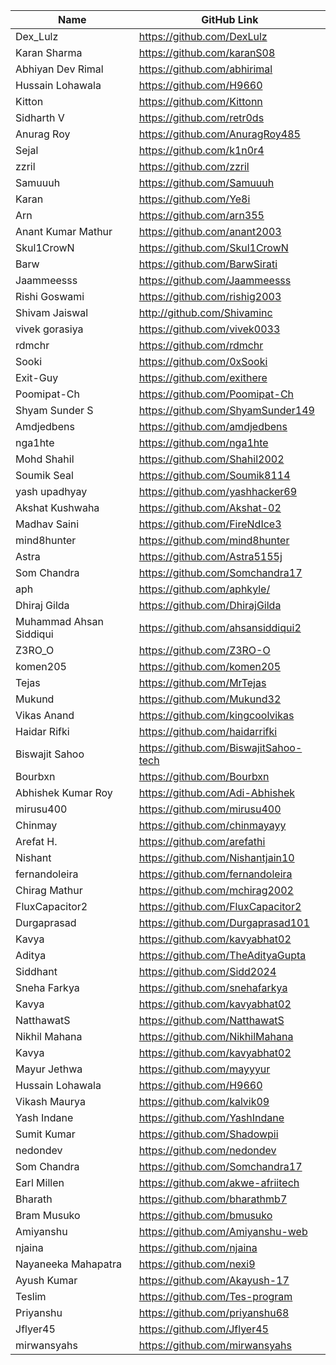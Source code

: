 | Name                    | GitHub Link                           |
| ----------------------- | ------------------------------------- |
| Dex_Lulz                | https://github.com/DexLulz            |
| Karan Sharma            | https://github.com/karanS08           |
| Abhiyan Dev Rimal       | https://github.com/abhirimal          |
| Hussain Lohawala        | https://github.com/H9660              |
| Kitton                  | https://github.com/Kittonn            |
| Sidharth V              | https://github.com/retr0ds            |
| Anurag Roy              | https://github.com/AnuragRoy485       |
| Sejal                   | https://github.com/k1n0r4             |
| zzril                   | https://github.com/zzril              |
| Samuuuh                 | https://github.com/Samuuuh            |
| Karan                   | https://github.com/Ye8i               |
| Arn                     | https://github.com/arn355             |
| Anant Kumar Mathur      | https://github.com/anant2003          |
| Skul1CrowN              | https://github.com/Skul1CrowN         |
| Barw                    | https://github.com/BarwSirati         |
| Jaammeesss              | https://github.com/Jaammeesss         |
| Rishi Goswami           | https://github.com/rishig2003         |
| Shivam Jaiswal          | http://github.com/Shivaminc           |
| vivek gorasiya          | https://github.com/vivek0033          |
| rdmchr                  | https://github.com/rdmchr             |
| Sooki                   | https://github.com/0xSooki            |
| Exit-Guy                | https://github.com/exithere           |
| Poomipat-Ch             | https://github.com/Poomipat-Ch        |
| Shyam Sunder S          | https://github.com/ShyamSunder149     |
| Amdjedbens              | https://github.com/amdjedbens         |
| nga1hte                 | https://github.com/nga1hte            |
| Mohd Shahil             | https://github.com/Shahil2002         |
| Soumik Seal             | https://github.com/Soumik8114         |
| yash upadhyay           | https://github.com/yashhacker69       |
| Akshat Kushwaha         | https://github.com/Akshat-02          |
| Madhav Saini            | https://github.com/FireNdIce3         |
| mind8hunter             | https://github.com/mind8hunter        |
| Astra                   | https://github.com/Astra5155j         |
| Som Chandra             | https://github.com/Somchandra17       |
| aph                     | https://github.com/aphkyle/           |
| Dhiraj Gilda            | https://github.com/DhirajGilda        |
| Muhammad Ahsan Siddiqui | https://github.com/ahsansiddiqui2     |
| Z3RO_O                  | https://github.com/Z3RO-O             |
| komen205                | https://github.com/komen205           |
| Tejas                   | https://github.com/MrTejas            |
| Mukund                  | https://github.com/Mukund32           |
| Vikas Anand             | https://github.com/kingcoolvikas      |
| Haidar Rifki            | https://github.com/haidarrifki        |
| Biswajit Sahoo          | https://github.com/BiswajitSahoo-tech |
| Bourbxn                 | https://github.com/Bourbxn            |
| Abhishek Kumar Roy      | https://github.com/Adi-Abhishek       |
| mirusu400               | https://github.com/mirusu400          |
| Chinmay                 | https://github.com/chinmayayy         |
| Arefat H.               | https://github.com/arefathi           |
| Nishant                 | https://github.com/Nishantjain10      |
| fernandoleira           | https://github.com/fernandoleira      |
| Chirag Mathur           | https://github.com/mchirag2002        |
| FluxCapacitor2          | https://github.com/FluxCapacitor2     |
| Durgaprasad             | https://github.com/Durgaprasad101     |
| Kavya                   | https://github.com/kavyabhat02        | 
| Aditya                  | https://github.com/TheAdityaGupta     |
| Siddhant                | https://github.com/Sidd2024           |
| Sneha Farkya            | https://github.com/snehafarkya        |
| Kavya                   | https://github.com/kavyabhat02        | 
| NatthawatS              | https://github.com/NatthawatS         | 
| Nikhil Mahana           | https://github.com/NikhilMahana       |
| Kavya                   | https://github.com/kavyabhat02        |
| Mayur Jethwa            | https://github.com/mayyyur            |
| Hussain Lohawala        | https://github.com/H9660              |
| Vikash Maurya           | https://github.com/kalvik09           |
| Yash Indane             | https://github.com/YashIndane         |
| Sumit Kumar             | https://github.com/Shadowpii          |
| nedondev                | https://github.com/nedondev           |
| Som Chandra             | https://github.com/Somchandra17       |
| Earl Millen             | https://github.com/akwe-afriitech     |
| Bharath                 | https://github.com/bharathmb7         |
| Bram Musuko             | https://github.com/bmusuko            |
| Amiyanshu               | https://github.com/Amiyanshu-web      |
| njaina                  | https://github.com/njaina             |
| Nayaneeka Mahapatra     | https://github.com/nexi9              |
| Ayush Kumar             | https://github.com/Akayush-17         |
| Teslim                  | https://github.com/Tes-program        |
| Priyanshu               | https://github.com/priyanshu68        |
| Jflyer45                | https://github.com/Jflyer45           |
| mirwansyahs             | https://github.com/mirwansyahs        |

